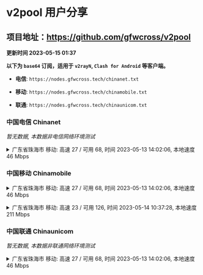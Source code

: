 # v2pool 用户分享
## 项目地址：<https://github.com/gfwcross/v2pool>
**更新时间 2023-05-15 01:37**


**以下为 `base64` 订阅，适用于 `v2rayN`, `Clash for Android` 等客户端。**

- **电信**: `https://nodes.gfwcross.tech/chinanet.txt`

- **移动**: `https://nodes.gfwcross.tech/chinamobile.txt`

- **联通**: `https://nodes.gfwcross.tech/chinaunicom.txt`


### 中国电信 Chinanet
<i>暂无数据, 本数据非电信网络环境测试</i>
<details><summary>广东省珠海市 移动: 高速 27 / 可用 68, 时间 2023-05-13 14:02:06, 本地速度 46 Mbps</summary><p>可用节点订阅：https://transfer.sh/2tPynX/running.txt<br>高速节点订阅：https://transfer.sh/S7GaDF/good.txt<br>低延迟节点订阅：https://transfer.sh/Vvohof/low_delay.txt</p></details>
<p></p>

### 中国移动 Chinamobile
<details><summary>广东省珠海市 移动: 高速 27 / 可用 68, 时间 2023-05-13 14:02:06, 本地速度 46 Mbps</summary><p>可用节点订阅：https://transfer.sh/2tPynX/running.txt<br>高速节点订阅：https://transfer.sh/S7GaDF/good.txt<br>低延迟节点订阅：https://transfer.sh/Vvohof/low_delay.txt</p></details>
<p></p><details><summary>广东省珠海市 移动: 高速 23 / 可用 126, 时间 2023-05-14 10:37:28, 本地速度 211 Mbps</summary><p>可用节点订阅：https://transfer.sh/JI1Anm/running.txt<br>高速节点订阅：https://transfer.sh/uMqtEC/good.txt<br>低延迟节点订阅：https://transfer.sh/IoS3vY/low_delay.txt</p></details>
<p></p>

### 中国联通 Chinaunicom
<i>暂无数据, 本数据非联通网络环境测试</i>
<details><summary>广东省珠海市 移动: 高速 27 / 可用 68, 时间 2023-05-13 14:02:06, 本地速度 46 Mbps</summary><p>可用节点订阅：https://transfer.sh/2tPynX/running.txt<br>高速节点订阅：https://transfer.sh/S7GaDF/good.txt<br>低延迟节点订阅：https://transfer.sh/Vvohof/low_delay.txt</p></details>
<p></p>